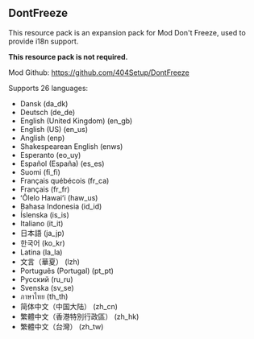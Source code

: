 ## DontFreeze

This resource pack is an expansion pack for Mod Don't Freeze, used to provide i18n support.

**This resource pack is not required.**

Mod Github: https://github.com/404Setup/DontFreeze

Supports 26 languages:

- Dansk (da_dk)
- Deutsch (de_de)
- English (United Kingdom) (en_gb)
- English (US) (en_us)
- Anglish (enp)
- Shakespearean English (enws)
- Esperanto (eo_uy)
- Español (España) (es_es)
- Suomi (fi_fi)
- Français québécois (fr_ca)
- Français (fr_fr)
- ʻŌlelo Hawaiʻi (haw_us)
- Bahasa Indonesia (id_id)
- Íslenska (is_is)
- Italiano (it_it)
- 日本語 (ja_jp)
- 한국어 (ko_kr)
- Latina (la_la)
- 文言（華夏） (lzh)
- Português (Portugal) (pt_pt)
- Русский (ru_ru)
- Svenska (sv_se)
- ภาษาไทย (th_th)
- 简体中文（中国大陆） (zh_cn)
- 繁體中文（香港特別行政區） (zh_hk)
- 繁體中文（台灣） (zh_tw)